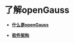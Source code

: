# 了解openGauss<a name="ZH-CN_TOPIC_0000001178444496"></a>

-   **[什么是openGauss](什么是openGauss.md)**  

-   **[软件架构](../Technicalwhitepaper/软件架构.md)**  


